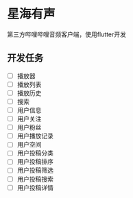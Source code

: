 # 星海有声

第三方哔哩哔哩音频客户端，使用flutter开发

## 开发任务

- [ ] 播放器
- [ ] 播放列表
- [ ] 播放历史
- [ ] 搜索
- [ ] 用户信息
- [ ] 用户关注
- [ ] 用户粉丝
- [ ] 用户播放记录
- [ ] 用户空间
- [ ] 用户投稿分类
- [ ] 用户投稿排序
- [ ] 用户投稿筛选
- [ ] 用户投稿搜索
- [ ] 用户投稿详情
